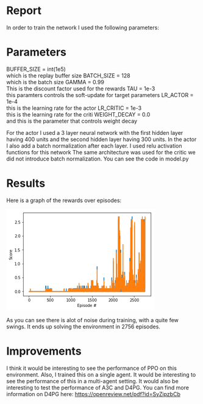 # Report

In order to train the network I used the following parameters:

# Parameters

BUFFER_SIZE = int(1e5)    
which is the replay buffer size
BATCH_SIZE = 128  
which is the batch size
GAMMA = 0.99  
This is the discount factor used for the rewards
TAU = 1e-3   
this paramters controls the soft-update for target parameters
LR_ACTOR = 1e-4   
this is the learning rate for the actor
LR_CRITIC = 1e-3  
this is the learning rate for the criti
WEIGHT_DECAY = 0.0  
and this is the parameter that controls weight decay  

For the actor I used a 3 layer neural network with the first hidden layer having 400 units and the second hidden layer having 300 units. In the actor I also add a batch normalization after each layer. I used relu activation functions for this network
The same architecture was used for the critic we did not introduce batch normalization. You can see the code in model.py

# Results

Here is a graph of the rewards over episodes:

![DDPG performance](ddpg_competition.png)


As you can see there is alot of noise during training, with a quite few swings. It ends up solving the environment in 2756 episodes.

# Improvements
I think it would be interesting to see the performance of PPO on this environment. Also, I trained this on a single agent. It would be interesting to see the performance of this in a multi-agent setting. It would also be interesting to test the performance of A3C and D4PG. You can find more information on D4PG here: https://openreview.net/pdf?id=SyZipzbCb
